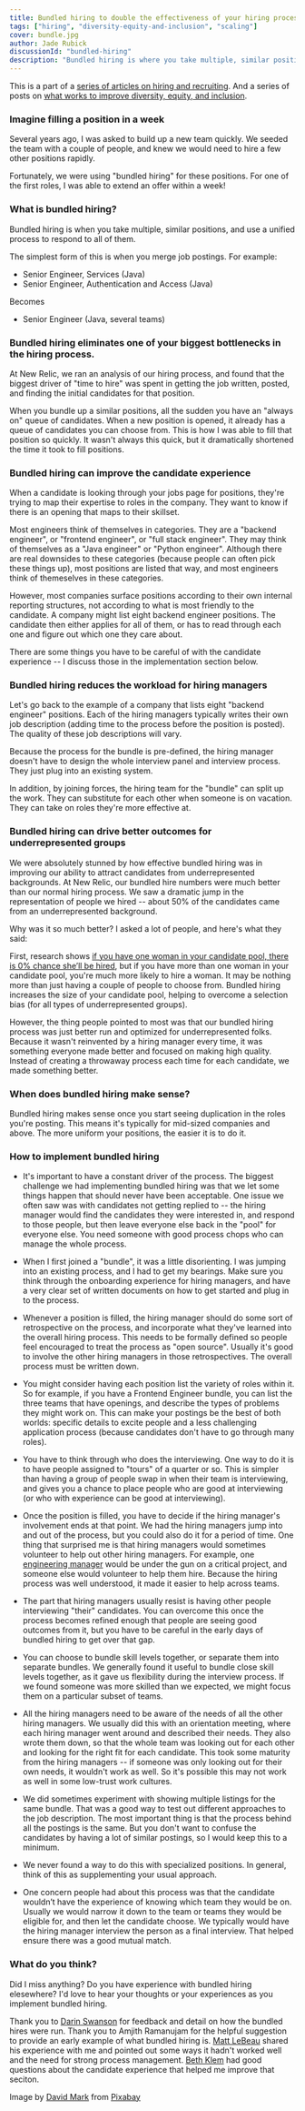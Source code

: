 ```yaml
---
title: Bundled hiring to double the effectiveness of your hiring process
tags: ["hiring", "diversity-equity-and-inclusion", "scaling"]
cover: bundle.jpg
author: Jade Rubick
discussionId: "bundled-hiring"
description: "Bundled hiring is where you take multiple, similar positions, and you merge the hiring queue and use a unified process to respond to all of them. It is one of the best approachs I've seen to speed up hiring, and increase the diversity of people you hire."
---
```


<re-img src="bundle.jpg"></re-img>

This is a part of a [series of articles on hiring and recruiting](/startup-hiring-and-recruiting). And a series of posts on [what works to improve diversity, equity, and inclusion](/equity-benefits-everyone).

### Imagine filling a position in a week

Several years ago, I was asked to build up a new team quickly. We seeded the team with a couple of people, and knew we would need to hire a few other positions rapidly. 

Fortunately, we were using "bundled hiring" for these positions. For one of the first roles, I was able to extend an offer within a week! 

### What is bundled hiring?

Bundled hiring is when you take multiple, similar positions, and use a unified process to respond to all of them.

The simplest form of this is when you merge job postings. For example:

* Senior Engineer, Services (Java)
* Senior Engineer, Authentication and Access (Java)

Becomes

* Senior Engineer (Java, several teams)

### Bundled hiring eliminates one of your biggest bottlenecks in the hiring process. 

At New Relic, we ran an analysis of our hiring process, and found that the biggest driver of "time to hire" was spent in getting the job written, posted, and finding the initial candidates for that position. 

When you bundle up a similar positions, all the sudden you have an "always on" queue of candidates. When a new position is opened, it already has a queue of candidates you can choose from. This is how I was able to fill that position so quickly. It wasn't always this quick, but it dramatically shortened the time it took to fill positions.

### Bundled hiring can improve the candidate experience

When a candidate is looking through your jobs page for positions, they're trying to map their expertise to roles in the company. They want to know if there is an opening that maps to their skillset.

Most engineers think of themselves in categories. They are a "backend engineer", or "frontend engineer", or "full stack engineer". They may think of themselves as a "Java engineer" or "Python engineer". Although there are real downsides to these categories (because people can often pick these things up), most positions are listed that way, and most engineers think of themeselves in these categories.

However, most companies surface positions according to their own internal reporting structures, not according to what is most friendly to the candidate. A company might list eight backend engineer positions. The candidate then either applies for all of them, or has to read through each one and figure out which one they care about. 

There are some things you have to be careful of with the candidate experience -- I discuss those in the implementation section below.

### Bundled hiring reduces the workload for hiring managers

Let's go back to the example of a company that lists eight "backend engineer" positions. Each of the hiring managers typically writes their own job description (adding time to the process before the position is posted). The quality of these job descriptions will vary. 

Because the process for the bundle is pre-defined, the hiring manager doesn't have to design the whole interview panel and interview process. They just plug into an existing system. 

In addition, by joining forces, the hiring team for the "bundle" can split up the work. They can substitute for each other when someone is on vacation. They can take on roles they're more effective at.

### Bundled hiring can drive better outcomes for underrepresented groups

We were absolutely stunned by how effective bundled hiring was in improving our ability to attract candidates from underrepresented backgrounds. At New Relic, our bundled hire numbers were much better than our normal hiring process. We saw a dramatic jump in the representation of people we hired -- about 50% of the candidates came from an underrepresented background. 

Why was it so much better? I asked a lot of people, and here's what they said:

First, research shows [if you have one woman in your candidate pool, there is 0% chance she’ll be hired](https://hbr.org/2016/04/if-theres-only-one-woman-in-your-candidate-pool-theres-statistically-no-chance-shell-be-hired), but if you have more than one woman in your candidate pool, you're much more likely to hire a woman. It may be nothing more than just having a couple of people to choose from. Bundled hiring increases the size of your candidate pool, helping to overcome a selection bias (for all types of underrepresented groups).

However, the thing people pointed to most was that our bundled hiring process was just better run and optimized for underrepresented folks. Because it wasn't reinvented by a hiring manager every time, it was something everyone made better and focused on making high quality. Instead of creating a throwaway process each time for each candidate, we made something better.

### When does bundled hiring make sense?

Bundled hiring makes sense once you start seeing duplication in the roles you're posting. This means it's typically for mid-sized companies and above. The more uniform your positions, the easier it is to do it. 

### How to implement bundled hiring

* It's important to have a constant driver of the process. The biggest challenge we had implementing bundled hiring was that we let some things happen that should never have been acceptable. One issue we often saw was with candidates not getting replied to -- the hiring manager would find the candidates they were interested in, and respond to those people, but then leave everyone else back in the "pool" for everyone else. You need someone with good process chops who can manage the whole process. 

* When I first joined a "bundle", it was a little disorienting. I was jumping into an existing process, and I had to get my bearings. Make sure you think through the onboarding experience for hiring managers, and have a very clear set of written documents on how to get started and plug in to the process. 

* Whenever a position is filled, the hiring manager should do some sort of retrospective on the process, and incorporate what they've learned into the overall hiring process. This needs to be formally defined so people feel encouraged to treat the process as "open source". Usually it's good to involve the other hiring managers in those retrospectives. The overall process must be written down. 

* You might consider having each position list the variety of roles within it. So for example, if you have a Frontend Engineer bundle, you can list the three teams that have openings, and describe the types of problems they might work on. This can make your postings be the best of both worlds: specific details to excite people and a less challenging application process (because candidates don't have to go through many roles).

* You have to think through who does the interviewing. One way to do it is to have people assigned to "tours" of a quarter or so. This is simpler than having a group of people swap in when their team is interviewing, and gives you a chance to place people who are good at interviewing (or who with experience can be good at interviewing). 

* Once the position is filled, you have to decide if the hiring manager's involvement ends at that point. We had the hiring managers jump into and out of the process, but you could also do it for a period of time. One thing that surprised me is that hiring managers would sometimes volunteer to help out other hiring managers. For example, one [engineering manager](/engineering-manager-vs-tech-lead/) would be under the gun on a critical project, and someone else would volunteer to help them hire. Because the hiring process was well understood, it made it easier to help across teams.

* The part that hiring managers usually resist is having other people interviewing "their" candidates. You can overcome this once the process becomes refined enough that people are seeing good outcomes from it, but you have to be careful in the early days of bundled hiring to get over that gap.

* You can choose to bundle skill levels together, or separate them into separate bundles. We generally found it useful to bundle close skill levels together, as it gave us flexibility during the interview process. If we found someone was more skilled than we expected, we might focus them on a particular subset of teams.

* All the hiring managers need to be aware of the needs of all the other hiring managers. We usually did this with an orientation meeting, where each hiring manager went around and described their needs. They also wrote them down, so that the whole team was looking out for each other and looking for the right fit for each candidate. This took some maturity from the hiring managers -- if someone was only looking out for their own needs, it wouldn't work as well. So it's possible this may not work as well in some low-trust work cultures. 

* We did sometimes experiment with showing multiple listings for the same bundle. That was a good way to test out different approaches to the job description. The most important thing is that the process behind all the postings is the same. But you don't want to confuse the candidates by having a lot of similar postings, so I would keep this to a minimum.

* We never found a way to do this with specialized positions. In general, think of this as supplementing your usual approach. 

* One concern people had about this process was that the candidate wouldn’t have the experience of knowing which team they would be on. Usually we would narrow it down to the team or teams they would be eligible for, and then let the candidate choose. We typically would have the hiring manager interview the person as a final interview. That helped ensure there was a good mutual match.

### What do you think?

Did I miss anything? Do you have experience with bundled hiring elesewhere? I'd love to hear your thoughts or your experiences as you implement bundled hiring.  


Thank you to [Darin Swanson](https://www.linkedin.com/in/darinswanson/) for feedback and detail on how the bundled hires were run. Thank you to Amjith Ramanujam for the helpful suggestion to provide an early example of what bundled hiring is. [Matt LeBeau](https://www.linkedin.com/in/matt-lebeau-1652bb4/) shared his experience with me and pointed out some ways it hadn't worked well and the need for strong process management. [Beth Klem](https://www.linkedin.com/in/bethklem/) had good questions about the candidate experience that helped me improve that seciton. 

Image by <a href="https://pixabay.com/users/12019-12019/?utm_source=link-attribution&amp;utm_medium=referral&amp;utm_campaign=image&amp;utm_content=230112">David Mark</a> from <a href="https://pixabay.com/?utm_source=link-attribution&amp;utm_medium=referral&amp;utm_campaign=image&amp;utm_content=230112">Pixabay</a>
